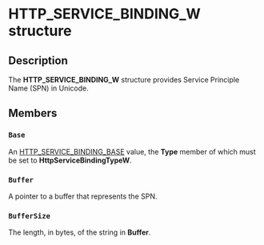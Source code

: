 # HTTP_SERVICE_BINDING_W structure

## Description

The **HTTP_SERVICE_BINDING_W** structure provides Service Principle Name (SPN) in Unicode.

## Members

### `Base`

An [HTTP_SERVICE_BINDING_BASE](https://learn.microsoft.com/windows/desktop/api/http/ns-http-http_service_binding_base) value, the **Type** member of which must be set to **HttpServiceBindingTypeW**.

### `Buffer`

A pointer to a buffer that represents the SPN.

### `BufferSize`

The length, in bytes, of the string in **Buffer**.